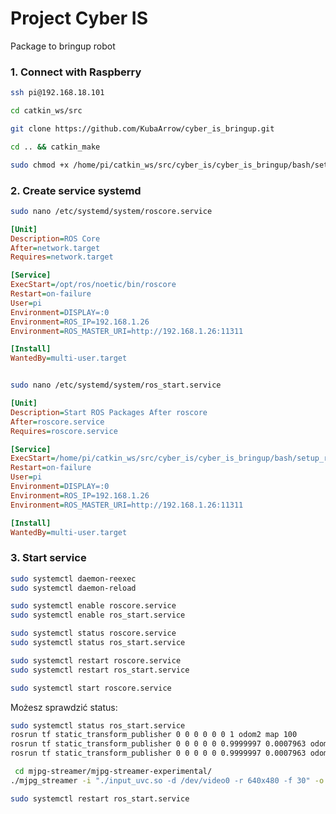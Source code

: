 # Project Cyber IS
Package to bringup robot


### 1. **Connect with Raspberry**

```bash
ssh pi@192.168.18.101
```

```bash
cd catkin_ws/src
```

```bash
git clone https://github.com/KubaArrow/cyber_is_bringup.git
```

```bash
cd .. && catkin_make
```

```bash
sudo chmod +x /home/pi/catkin_ws/src/cyber_is/cyber_is_bringup/bash/setup_robot.sh
```

### 2. **Create service systemd**


```bash
sudo nano /etc/systemd/system/roscore.service
```
```ini
[Unit]
Description=ROS Core
After=network.target
Requires=network.target

[Service]
ExecStart=/opt/ros/noetic/bin/roscore
Restart=on-failure
User=pi
Environment=DISPLAY=:0
Environment=ROS_IP=192.168.1.26
Environment=ROS_MASTER_URI=http://192.168.1.26:11311

[Install]
WantedBy=multi-user.target



```

```bash
sudo nano /etc/systemd/system/ros_start.service
```

```ini
[Unit]
Description=Start ROS Packages After roscore
After=roscore.service
Requires=roscore.service

[Service]
ExecStart=/home/pi/catkin_ws/src/cyber_is/cyber_is_bringup/bash/setup_robot.sh
Restart=on-failure
User=pi
Environment=DISPLAY=:0
Environment=ROS_IP=192.168.1.26
Environment=ROS_MASTER_URI=http://192.168.1.26:11311

[Install]
WantedBy=multi-user.target
```

### 3. **Start service**

```bash
sudo systemctl daemon-reexec
sudo systemctl daemon-reload

sudo systemctl enable roscore.service
sudo systemctl enable ros_start.service

sudo systemctl status roscore.service
sudo systemctl status ros_start.service

sudo systemctl restart roscore.service
sudo systemctl restart ros_start.service

sudo systemctl start roscore.service

```

Możesz sprawdzić status:

```bash
sudo systemctl status ros_start.service
rosrun tf static_transform_publisher 0 0 0 0 0 0 1 odom2 map 100
rosrun tf static_transform_publisher 0 0 0 0 0 0.9999997 0.0007963 odom2 map 100
rosrun tf static_transform_publisher 0 0 0 0 0 0.9999997 0.0007963 odom odom_rotated 100

```
```bash
 cd mjpg-streamer/mjpg-streamer-experimental/
./mjpg_streamer -i "./input_uvc.so -d /dev/video0 -r 640x480 -f 30" -o "./output_http.so -p 8080 -w ./www"

sudo systemctl restart ros_start.service

```